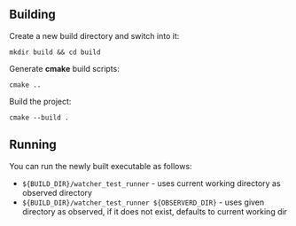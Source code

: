 ## Building

Create a new build directory and switch into it:

`mkdir build && cd build`

Generate **cmake** build scripts:

`cmake ..`

Build the project: 

`cmake --build .`

## Running 

You can run the newly built executable as follows:
* `${BUILD_DIR}/watcher_test_runner` - uses current working directory as observed directory
* `${BUILD_DIR}/watcher_test_runner ${OBSERVERD_DIR}` - uses given directory as observed, if it does not exist, defaults to current working dir